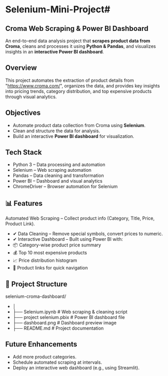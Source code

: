 # Selenium-Mini-Project# 
## Croma Web Scraping & Power BI Dashboard

 An end-to-end data analysis project that **scrapes product data from Croma**, cleans and processes it using **Python & Pandas**, and visualizes insights in an **interactive Power BI dashboard**.

## Overview

 This project automates the extraction of product details from "https://www.croma.com/", organizes the data, and provides key insights into pricing trends, category distribution, and top expensive products through visual analytics.

## Objectives

* Automate product data collection from Croma using **Selenium**.
* Clean and structure the data for analysis.
* Build an interactive **Power BI dashboard** for visualization.

## Tech Stack

* Python 3 – Data processing and automation
* Selenium – Web scraping automation
* Pandas – Data cleaning and transformation
* Power BI – Dashboard and visual analytics
* ChromeDriver – Browser automation for Selenium

## 📊 Features

 Automated Web Scraping – Collect product info (Category, Title, Price, Product Link).
* ✔ Data Cleaning – Remove special symbols, convert prices to numeric.
* ✔ Interactive Dashboard – Built using Power BI with:
* 📦 Category-wise product price summary
* 💰 Top 10 most expensive products
* 📈 Price distribution histogram
* 🔗 Product links for quick navigation

## 📂 Project Structure

 selenium-croma-dashboard/
* │
* ├── Selenium.ipynb               # Web scraping & cleaning script
* ├── project selenium.pbix         # Power BI dashboard file
* ├── dashboard.png                 # Dashboard preview image
* ├── README.md                     # Project documentation

## Future Enhancements

* Add more product categories.
* Schedule automated scraping at intervals.
* Deploy an interactive web dashboard (e.g., using Streamlit).



